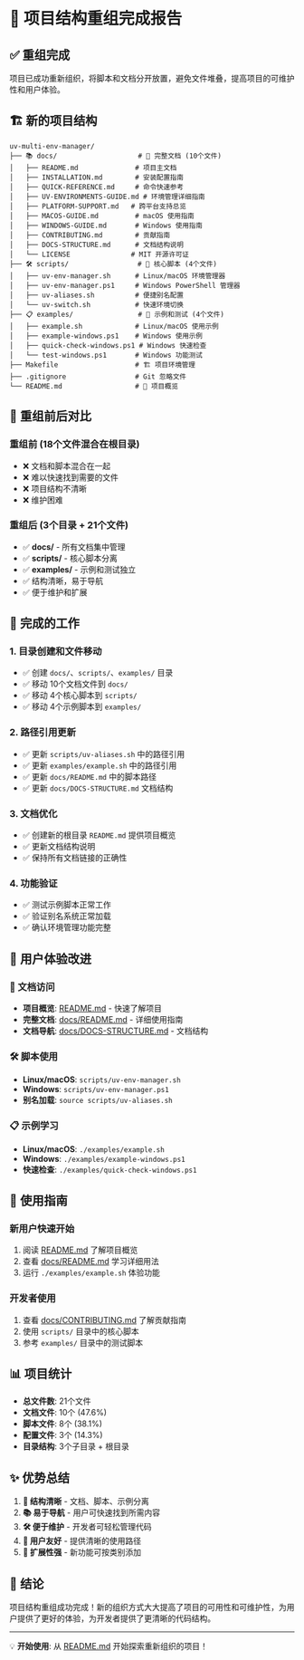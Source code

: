 # 📁 项目结构重组完成报告

## ✅ 重组完成

项目已成功重新组织，将脚本和文档分开放置，避免文件堆叠，提高项目的可维护性和用户体验。

## 🏗️ 新的项目结构

```
uv-multi-env-manager/
├── 📚 docs/                    # 📖 完整文档 (10个文件)
│   ├── README.md              # 项目主文档
│   ├── INSTALLATION.md        # 安装配置指南
│   ├── QUICK-REFERENCE.md     # 命令快速参考
│   ├── UV-ENVIRONMENTS-GUIDE.md # 环境管理详细指南
│   ├── PLATFORM-SUPPORT.md   # 跨平台支持总览
│   ├── MACOS-GUIDE.md         # macOS 使用指南
│   ├── WINDOWS-GUIDE.md       # Windows 使用指南
│   ├── CONTRIBUTING.md        # 贡献指南
│   ├── DOCS-STRUCTURE.md      # 文档结构说明
│   └── LICENSE               # MIT 开源许可证
├── 🛠️ scripts/                 # 🔧 核心脚本 (4个文件)
│   ├── uv-env-manager.sh      # Linux/macOS 环境管理器
│   ├── uv-env-manager.ps1     # Windows PowerShell 管理器
│   ├── uv-aliases.sh          # 便捷别名配置
│   └── uv-switch.sh           # 快速环境切换
├── 📋 examples/                # 🎯 示例和测试 (4个文件)
│   ├── example.sh             # Linux/macOS 使用示例
│   ├── example-windows.ps1    # Windows 使用示例
│   ├── quick-check-windows.ps1 # Windows 快速检查
│   └── test-windows.ps1       # Windows 功能测试
├── Makefile                   # 🏗️ 项目环境管理
├── .gitignore                 # Git 忽略文件
└── README.md                  # 📄 项目概览
```

## 🔄 重组前后对比

### 重组前 (18个文件混合在根目录)
- ❌ 文档和脚本混合在一起
- ❌ 难以快速找到需要的文件
- ❌ 项目结构不清晰
- ❌ 维护困难

### 重组后 (3个目录 + 21个文件)
- ✅ **docs/** - 所有文档集中管理
- ✅ **scripts/** - 核心脚本分离
- ✅ **examples/** - 示例和测试独立
- ✅ 结构清晰，易于导航
- ✅ 便于维护和扩展

## 📝 完成的工作

### 1. 目录创建和文件移动
- ✅ 创建 `docs/`、`scripts/`、`examples/` 目录
- ✅ 移动 10个文档文件到 `docs/`
- ✅ 移动 4个核心脚本到 `scripts/`
- ✅ 移动 4个示例脚本到 `examples/`

### 2. 路径引用更新
- ✅ 更新 `scripts/uv-aliases.sh` 中的路径引用
- ✅ 更新 `examples/example.sh` 中的路径引用
- ✅ 更新 `docs/README.md` 中的脚本路径
- ✅ 更新 `docs/DOCS-STRUCTURE.md` 文档结构

### 3. 文档优化
- ✅ 创建新的根目录 `README.md` 提供项目概览
- ✅ 更新文档结构说明
- ✅ 保持所有文档链接的正确性

### 4. 功能验证
- ✅ 测试示例脚本正常工作
- ✅ 验证别名系统正常加载
- ✅ 确认环境管理功能完整

## 🎯 用户体验改进

### 📖 文档访问
- **项目概览**: [README.md](README.md) - 快速了解项目
- **完整文档**: [docs/README.md](docs/README.md) - 详细使用指南
- **文档导航**: [docs/DOCS-STRUCTURE.md](docs/DOCS-STRUCTURE.md) - 文档结构

### 🛠️ 脚本使用
- **Linux/macOS**: `scripts/uv-env-manager.sh`
- **Windows**: `scripts/uv-env-manager.ps1`
- **别名加载**: `source scripts/uv-aliases.sh`

### 📋 示例学习
- **Linux/macOS**: `./examples/example.sh`
- **Windows**: `./examples/example-windows.ps1`
- **快速检查**: `./examples/quick-check-windows.ps1`

## 🚀 使用指南

### 新用户快速开始
1. 阅读 [README.md](README.md) 了解项目概览
2. 查看 [docs/README.md](docs/README.md) 学习详细用法
3. 运行 `./examples/example.sh` 体验功能

### 开发者使用
1. 查看 [docs/CONTRIBUTING.md](docs/CONTRIBUTING.md) 了解贡献指南
2. 使用 `scripts/` 目录中的核心脚本
3. 参考 `examples/` 目录中的测试脚本

## 📊 项目统计

- **总文件数**: 21个文件
- **文档文件**: 10个 (47.6%)
- **脚本文件**: 8个 (38.1%)
- **配置文件**: 3个 (14.3%)
- **目录结构**: 3个子目录 + 根目录

## ✨ 优势总结

1. **🎯 结构清晰** - 文档、脚本、示例分离
2. **📚 易于导航** - 用户可快速找到所需内容
3. **🛠️ 便于维护** - 开发者可轻松管理代码
4. **🚀 用户友好** - 提供清晰的使用路径
5. **🔧 扩展性强** - 新功能可按类别添加

## 🎉 结论

项目结构重组成功完成！新的组织方式大大提高了项目的可用性和可维护性，为用户提供了更好的体验，为开发者提供了更清晰的代码结构。

---

💡 **开始使用**: 从 [README.md](README.md) 开始探索重新组织的项目！
